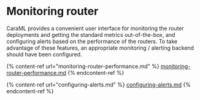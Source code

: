 # Monitoring router

CaraML provides a convenient user interface for monitoring the router deployments and getting the standard metrics out-of-the-box, and configuring alerts based on the performance of the routers. To take advantage of these features, an appropriate monitoring / alerting backend should have been configured.

{% content-ref url="monitoring-router-performance.md" %}
[monitoring-router-performance.md](monitoring-router-performance.md)
{% endcontent-ref %}

{% content-ref url="configuring-alerts.md" %}
[configuring-alerts.md](configuring-alerts.md)
{% endcontent-ref %}
